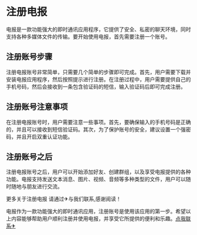 # 注册电报

电报是一款功能强大的即时通讯应用程序，它提供了安全、私密的聊天环境，同时支持各种多媒体文件的传输。要开始使用电报，首先需要注册一个账号。

## 注册账号步骤

注册电报账号非常简单，只需要几个简单的步骤即可完成。首先，用户需要下载并安装电报应用程序，然后按照提示进行注册。在注册过程中，用户需要提供自己的手机号码，然后会接收到一条包含验证码的短信，输入验证码后即可完成注册。

## 注册账号注意事项

在注册电报账号时，用户需要注意一些事项。首先，要确保输入的手机号码是正确的，并且可以接收到短信验证码。其次，为了保护账号的安全，建议设置一个强密码，并且开启双重认证功能。

## 注册账号之后

注册电报账号之后，用户可以开始添加好友、创建群组，以及享受电报提供的各种功能。电报支持发送文本消息、图片、视频、音频等多种类型的文件，用户可以随时随地与朋友进行交流。

更多关于注册电报 请通过✈与我们联系,感谢阅读！

电报作为一款功能强大的即时通讯应用，注册账号是使用该应用的第一步。希望以上内容能够帮助用户顺利注册并使用电报，并享受它所提供的便利和乐趣。[点我联系✈](https://www.k02.cc)